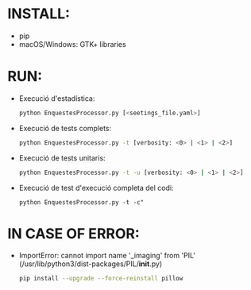# INSTALL:
- pip
- macOS/Windows: GTK+ libraries

# RUN:
- Execució d'estadística:
    ```bash
    python EnquestesProcessor.py [<seetings_file.yaml>]
    ```
- Execució de tests complets:
    ```bash
    python EnquestesProcessor.py -t [verbosity: <0> | <1> | <2>]
    ```
- Execució de tests unitaris:
    ```bash
    python EnquestesProcessor.py -t -u [verbosity: <0> | <1> | <2>]
    ```
- Execució de test d'execució completa del codi:
    ```
    python EnquestesProcessor.py -t -c"
    ```

# IN CASE OF ERROR:
- ImportError: cannot import name '_imaging' from 'PIL' (/usr/lib/python3/dist-packages/PIL/__init__.py)
    ```bash
    pip install --upgrade --force-reinstall pillow
    ```

